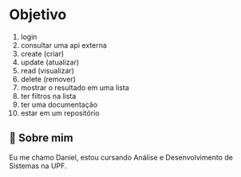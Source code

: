 # Objetivo

1. login
2. consultar uma api externa
3. create (criar)
4. update (atualizar)
5. read (visualizar)
6. delete (remover)
7. mostrar o resultado em uma lista
8. ter filtros na lista
9. ter uma documentação
10. estar em um repositório


## 🚀 Sobre mim
Eu me chamo Daniel, estou cursando Análise e Desenvolvimento de Sistemas na UPF.


